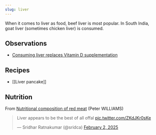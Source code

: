 ```yaml
---
slug: liver
---
```

When it comes to liver as food, beef liver is most popular. In South India, goat liver (sometimes chicken liver) is consumed.

## Observations

- [Consuming liver replaces Vitamin D supplementation](https://x.com/sridca/status/1802352532167037416)
## Recipes

- [[Liver pancake]]

## Nutrition

From [Nutritional composition of red meat](https://onlinelibrary.wiley.com/doi/full/10.1111/j.1747-0080.2007.00197.x) (Peter WILLIAMS)

<blockquote class="twitter-tweet"><p lang="en" dir="ltr">Liver appears to be the best of all offal <a href="https://t.co/ZKdJKr0sKe">pic.twitter.com/ZKdJKr0sKe</a></p>&mdash; Sridhar Ratnakumar (@sridca) <a href="https://twitter.com/sridca/status/1885858258579083572?ref_src=twsrc%5Etfw">February 2, 2025</a></blockquote> <script async src="https://platform.twitter.com/widgets.js" charset="utf-8"></script>
